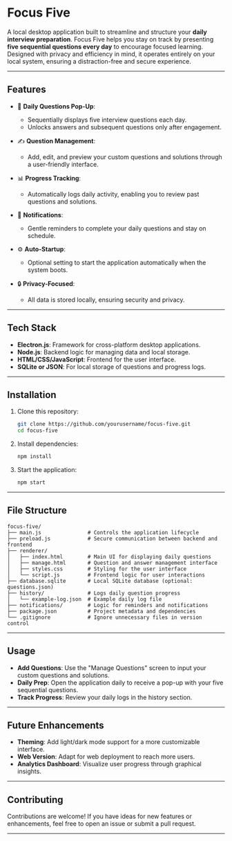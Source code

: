# **Focus Five**

A local desktop application built to streamline and structure your **daily interview preparation**. Focus Five helps you stay on track by presenting **five sequential questions every day** to encourage focused learning. Designed with privacy and efficiency in mind, it operates entirely on your local system, ensuring a distraction-free and secure experience.

---

## **Features**

- 🎯 **Daily Questions Pop-Up**:
  - Sequentially displays five interview questions each day.
  - Unlocks answers and subsequent questions only after engagement.

- ✍️ **Question Management**:
  - Add, edit, and preview your custom questions and solutions through a user-friendly interface.

- 📊 **Progress Tracking**:
  - Automatically logs daily activity, enabling you to review past questions and solutions.

- 🔔 **Notifications**:
  - Gentle reminders to complete your daily questions and stay on schedule.

- ⚙️ **Auto-Startup**:
  - Optional setting to start the application automatically when the system boots.

- 🔒 **Privacy-Focused**:
  - All data is stored locally, ensuring security and privacy.

---

## **Tech Stack**

- **Electron.js**: Framework for cross-platform desktop applications.
- **Node.js**: Backend logic for managing data and local storage.
- **HTML/CSS/JavaScript**: Frontend for the user interface.
- **SQLite or JSON**: For local storage of questions and progress logs.

---

## **Installation**

1. Clone this repository:
   ```bash
   git clone https://github.com/yourusername/focus-five.git
   cd focus-five
   ```

2. Install dependencies:
   ```bash
   npm install
   ```

3. Start the application:
   ```bash
   npm start
   ```

---

## **File Structure**

```
focus-five/
├── main.js               # Controls the application lifecycle
├── preload.js            # Secure communication between backend and frontend
├── renderer/
│   ├── index.html        # Main UI for displaying daily questions
│   ├── manage.html       # Question and answer management interface
│   ├── styles.css        # Styling for the user interface
│   └── script.js         # Frontend logic for user interactions
├── database.sqlite       # Local SQLite database (optional: questions.json)
├── history/              # Logs daily question progress
│   └── example-log.json  # Example daily log file
├── notifications/        # Logic for reminders and notifications
├── package.json          # Project metadata and dependencies
└── .gitignore            # Ignore unnecessary files in version control
```

---

## **Usage**

- **Add Questions**: Use the "Manage Questions" screen to input your custom questions and solutions.
- **Daily Prep**: Open the application daily to receive a pop-up with your five sequential questions.
- **Track Progress**: Review your daily logs in the history section.

---

## **Future Enhancements**

- **Theming**: Add light/dark mode support for a more customizable interface.
- **Web Version**: Adapt for web deployment to reach more users.
- **Analytics Dashboard**: Visualize user progress through graphical insights.

---

## **Contributing**

Contributions are welcome! If you have ideas for new features or enhancements, feel free to open an issue or submit a pull request.

---

